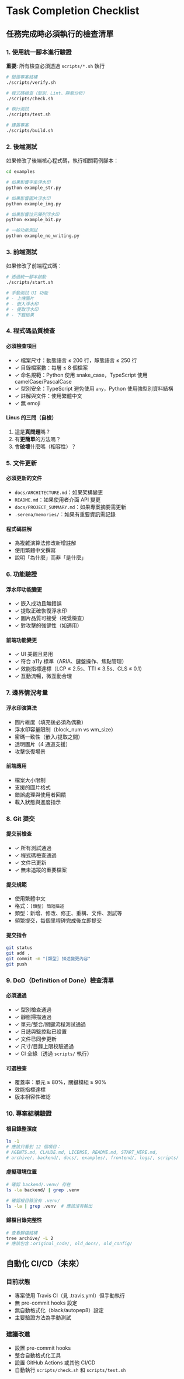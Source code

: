 # Task Completion Checklist

## 任務完成時必須執行的檢查清單

### 1. 使用統一腳本進行驗證
**重要**: 所有檢查必須透過 `scripts/*.sh` 執行

```bash
# 驗證專案結構
./scripts/verify.sh

# 程式碼檢查（型別、Lint、靜態分析）
./scripts/check.sh

# 執行測試
./scripts/test.sh

# 建置專案
./scripts/build.sh
```

### 2. 後端測試
如果修改了後端核心程式碼，執行相關範例腳本：
```bash
cd examples

# 如果影響字串浮水印
python example_str.py

# 如果影響圖片浮水印
python example_img.py

# 如果影響位元陣列浮水印
python example_bit.py

# 一般功能測試
python example_no_writing.py
```

### 3. 前端測試
如果修改了前端程式碼：
```bash
# 透過統一腳本啟動
./scripts/start.sh

# 手動測試 UI 功能
# - 上傳圖片
# - 嵌入浮水印
# - 提取浮水印
# - 下載結果
```

### 4. 程式碼品質檢查

#### 必須檢查項目
- ✓ 檔案尺寸：動態語言 ≤ 200 行，靜態語言 ≤ 250 行
- ✓ 目錄檔案數：每層 ≤ 8 個檔案
- ✓ 命名規範：Python 使用 snake_case，TypeScript 使用 camelCase/PascalCase
- ✓ 型別安全：TypeScript 避免使用 `any`，Python 使用強型別資料結構
- ✓ 註解與文件：使用繁體中文
- ✓ 無 emoji

#### Linus 的三問（自檢）
1. 這是**真問題**嗎？
2. 有**更簡單**的方法嗎？
3. 會**破壞**什麼嗎（相容性）？

### 5. 文件更新

#### 必須更新的文件
- `docs/ARCHITECTURE.md`：如果架構變更
- `README.md`：如果使用者介面 API 變更
- `docs/PROJECT_SUMMARY.md`：如果專案摘要需更新
- `.serena/memories/`：如果有重要資訊需記錄

#### 程式碼註解
- 為複雜演算法修改新增註解
- 使用繁體中文撰寫
- 說明「為什麼」而非「是什麼」

### 6. 功能驗證

#### 浮水印功能變更
- ✓ 嵌入成功且無錯誤
- ✓ 提取正確恢復浮水印
- ✓ 圖片品質可接受（視覺檢查）
- ✓ 對攻擊的強健性（如適用）

#### 前端功能變更
- ✓ UI 美觀且易用
- ✓ 符合 a11y 標準（ARIA、鍵盤操作、焦點管理）
- ✓ 效能指標達標（LCP ≤ 2.5s、TTI ≤ 3.5s、CLS ≤ 0.1）
- ✓ 互動流暢，微互動合理

### 7. 邊界情況考量

#### 浮水印演算法
- 圖片維度（填充後必須為偶數）
- 浮水印容量限制（block_num vs wm_size）
- 密碼一致性（嵌入/提取之間）
- 透明圖片（4 通道支援）
- 攻擊恢復場景

#### 前端應用
- 檔案大小限制
- 支援的圖片格式
- 錯誤處理與使用者回饋
- 載入狀態與進度指示

### 8. Git 提交

#### 提交前檢查
- ✓ 所有測試通過
- ✓ 程式碼檢查通過
- ✓ 文件已更新
- ✓ 無未追蹤的重要檔案

#### 提交規範
- 使用繁體中文
- 格式：`[類型] 簡短描述`
- 類型：新增、修改、修正、重構、文件、測試等
- 頻繁提交，每個里程碑完成後立即提交

#### 提交指令
```bash
git status
git add .
git commit -m "[類型] 描述變更內容"
git push
```

### 9. DoD（Definition of Done）檢查清單

#### 必須通過
- ✓ 型別檢查通過
- ✓ 靜態掃描通過
- ✓ 單元/整合/關鍵流程測試通過
- ✓ 日誌與監控點已設置
- ✓ 文件已同步更新
- ✓ 尺寸/目錄上限校驗通過
- ✓ CI 全綠（透過 `scripts/` 執行）

#### 可選檢查
- 覆蓋率：單元 ≥ 80%，關鍵模組 ≥ 90%
- 效能指標達標
- 版本相容性確認

### 10. 專案結構驗證

#### 根目錄整潔度
```bash
ls -1
# 應該只看到 12 個項目：
# AGENTS.md, CLAUDE.md, LICENSE, README.md, START_HERE.md,
# archive/, backend/, docs/, examples/, frontend/, logs/, scripts/
```

#### 虛擬環境位置
```bash
# 確認 backend/.venv/ 存在
ls -la backend/ | grep .venv

# 確認根目錄沒有 .venv/
ls -la | grep .venv  # 應該沒有輸出
```

#### 歸檔目錄完整性
```bash
# 查看歸檔結構
tree archive/ -L 2
# 應該包含：original_code/, old_docs/, old_config/
```

## 自動化 CI/CD（未來）

### 目前狀態
- 專案使用 Travis CI（見 .travis.yml）但手動執行
- 無 pre-commit hooks 設定
- 無自動格式化（black/autopep8）設定
- 主要驗證方法為手動測試

### 建議改進
- 設置 pre-commit hooks
- 整合自動格式化工具
- 設置 GitHub Actions 或其他 CI/CD
- 自動執行 `scripts/check.sh` 和 `scripts/test.sh`
